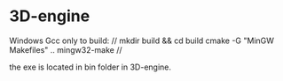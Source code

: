 # 3D-engine

Windows Gcc only to build:
//
mkdir build && cd build
cmake -G "MinGW Makefiles" ..
mingw32-make
//

the exe is located in bin folder in 3D-engine.
